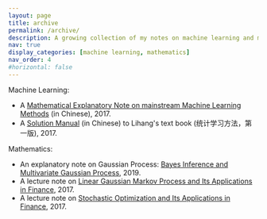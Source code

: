 ```yaml
---
layout: page
title: archive
permalink: /archive/
description: A growing collection of my notes on machine learning and mathematics.
nav: true
display_categories: [machine learning, mathematics]
nav_order: 4
#horizontal: false
---
```



Machine Learning:
- A [Mathematical Explanatory Note on mainstream Machine Learning Methods](https://github.com/iLampard/MLDL_Math_Note/blob/master/ML_Model/main.pdf) (in Chinese), 2017.
- A [Solution Manual](https://github.com/iLampard/MLDL_Math_Note/blob/master/obsolete/ML_Solution_LiHangBook.pdf) (in Chinese) to Lihang's text book (统计学习方法，第一版), 2017.

Mathematics:
- An explanatory note on Gaussian Process: [Bayes Inference and Multivariate Gaussian Process](https://github.com/iLampard/Fin_Math_Note/blob/master/note_gaussian_process.pdf), 2019. 
- A lecture note on [Linear Gaussian Markov Process and Its Applications in Finance](https://github.com/iLampard/Fin_Math_Note/blob/master/rates/lgm_model.pdf), 2017.
- A lecture note on [Stochastic Optimization and Its Applications in Finance](https://github.com/iLampard/Fin_Math_Note/blob/master/volatility/volatility_smile.pdf), 2017.
